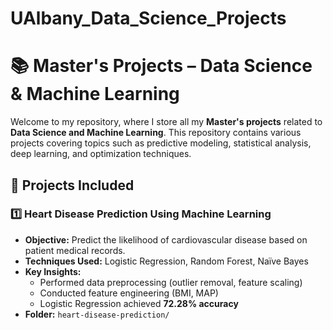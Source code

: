 # UAlbany_Data_Science_Projects
# 📚 Master's Projects – Data Science & Machine Learning  

Welcome to my repository, where I store all my **Master's projects** related to **Data Science and Machine Learning**. This repository contains various projects covering topics such as predictive modeling, statistical analysis, deep learning, and optimization techniques.  

## 📌 Projects Included  

### 1️⃣ **Heart Disease Prediction Using Machine Learning**  
- **Objective:** Predict the likelihood of cardiovascular disease based on patient medical records.  
- **Techniques Used:** Logistic Regression, Random Forest, Naïve Bayes  
- **Key Insights:**  
  - Performed data preprocessing (outlier removal, feature scaling)  
  - Conducted feature engineering (BMI, MAP)  
  - Logistic Regression achieved **72.28% accuracy**  
- **Folder:** `heart-disease-prediction/`  
